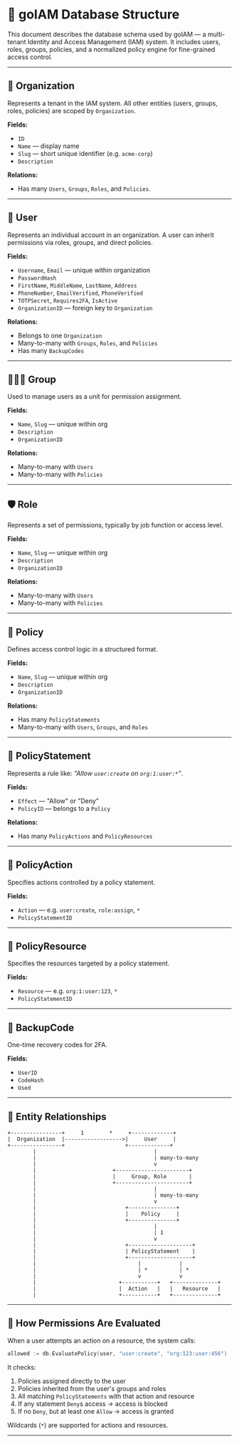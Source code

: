 # 📘 goIAM Database Structure

This document describes the database schema used by goIAM — a multi-tenant Identity and Access Management (IAM) system. It includes users, roles, groups, policies, and a normalized policy engine for fine-grained access control.

---

## 🏢 Organization

Represents a tenant in the IAM system. All other entities (users, groups, roles, policies) are scoped by `Organization`.

**Fields:**
- `ID`
- `Name` — display name
- `Slug` — short unique identifier (e.g. `acme-corp`)
- `Description`

**Relations:**
- Has many `Users`, `Groups`, `Roles`, and `Policies`.

---

## 👤 User

Represents an individual account in an organization. A user can inherit permissions via roles, groups, and direct policies.

**Fields:**
- `Username`, `Email` — unique within organization
- `PasswordHash`
- `FirstName`, `MiddleName`, `LastName`, `Address`
- `PhoneNumber`, `EmailVerified`, `PhoneVerified`
- `TOTPSecret`, `Requires2FA`, `IsActive`
- `OrganizationID` — foreign key to `Organization`

**Relations:**
- Belongs to one `Organization`
- Many-to-many with `Groups`, `Roles`, and `Policies`
- Has many `BackupCodes`

---

## 🧑‍🤝‍🧑 Group

Used to manage users as a unit for permission assignment.

**Fields:**
- `Name`, `Slug` — unique within org
- `Description`
- `OrganizationID`

**Relations:**
- Many-to-many with `Users`
- Many-to-many with `Policies`

---

## 🛡️ Role

Represents a set of permissions, typically by job function or access level.

**Fields:**
- `Name`, `Slug` — unique within org
- `Description`
- `OrganizationID`

**Relations:**
- Many-to-many with `Users`
- Many-to-many with `Policies`

---

## 📜 Policy

Defines access control logic in a structured format.

**Fields:**
- `Name`, `Slug` — unique within org
- `Description`
- `OrganizationID`

**Relations:**
- Has many `PolicyStatements`
- Many-to-many with `Users`, `Groups`, and `Roles`

---

## 🧾 PolicyStatement

Represents a rule like: *"Allow `user:create` on `org:1:user:*`"*.

**Fields:**
- `Effect` — "Allow" or "Deny"
- `PolicyID` — belongs to a `Policy`

**Relations:**
- Has many `PolicyActions` and `PolicyResources`

---

## 🎯 PolicyAction

Specifies actions controlled by a policy statement.

**Fields:**
- `Action` — e.g. `user:create`, `role:assign`, `*`
- `PolicyStatementID`

---

## 🧩 PolicyResource

Specifies the resources targeted by a policy statement.

**Fields:**
- `Resource` — e.g. `org:1:user:123`, `*`
- `PolicyStatementID`

---

## 🔐 BackupCode

One-time recovery codes for 2FA.

**Fields:**
- `UserID`
- `CodeHash`
- `Used`

---

## 🔗 Entity Relationships

```plaintext
+----------------+     1        *     +-------------+
|  Organization  |------------------>|     User     |
+----------------+                   +-------------+
        |                                     |
        |                                     | many-to-many
        |                                     v
        |                        +-----------------------+
        |                        |     Group, Role       |
        |                        +-----------------------+
        |                                     |
        |                                     | many-to-many
        |                                     v
        |                            +---------------+
        |                            |    Policy     |
        |                            +---------------+
        |                                     |
        |                                     | 1
        |                                     v
        |                            +--------------------+
        |                            | PolicyStatement    |
        |                            +--------------------+
        |                                |            |
        |                                | *          | *
        |                                v            v
        |                          +-----------+   +--------------+
        |                          |  Action   |   |   Resource   |
        |                          +-----------+   +--------------+
```

---

## 🧠 How Permissions Are Evaluated

When a user attempts an action on a resource, the system calls:

```go
allowed := db.EvaluatePolicy(user, "user:create", "org:123:user:456")
```

It checks:
1. Policies assigned directly to the user
2. Policies inherited from the user's groups and roles
3. All matching `PolicyStatements` with that action and resource
4. If any statement `Deny`s access → access is blocked
5. If no `Deny`, but at least one `Allow` → access is granted

Wildcards (`*`) are supported for actions and resources.

---